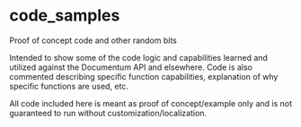 # code_samples
Proof of concept code and other random bits

Intended to show some of the code logic and capabilities learned and utilized against the Documentum API and elsewhere. Code is also commented describing specific function capabilities, explanation of why specific functions are used, etc. 

All code included here is meant as proof of concept/example only and is not guaranteed to run without customization/localization.
